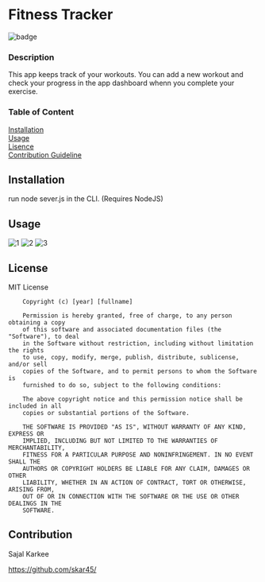 # Fitness Tracker

![badge](https://img.shields.io/badge/MIT-green)


### Description
This app keeps track of your workouts. You can add a new workout and check your progress in the app dashboard whenn you complete your exercise.

### Table of Content  
[Installation](#Installation)  
[Usage](#Usage)  
[Lisence](#License)  
[Contribution Guideline](#Contribution) 

## Installation 
run node sever.js in the CLI. (Requires NodeJS)

## Usage
![1](https://user-images.githubusercontent.com/69816889/100093034-f6d84100-2e24-11eb-9b4a-401cf7e86c92.PNG)
![2](https://user-images.githubusercontent.com/69816889/100093039-f770d780-2e24-11eb-96b8-de2be83b97a0.PNG)
![3](https://user-images.githubusercontent.com/69816889/100093043-f8a20480-2e24-11eb-88dd-847e209d741d.PNG)


## License
MIT License

        Copyright (c) [year] [fullname]
        
        Permission is hereby granted, free of charge, to any person obtaining a copy
        of this software and associated documentation files (the "Software"), to deal
        in the Software without restriction, including without limitation the rights
        to use, copy, modify, merge, publish, distribute, sublicense, and/or sell
        copies of the Software, and to permit persons to whom the Software is
        furnished to do so, subject to the following conditions:
        
        The above copyright notice and this permission notice shall be included in all
        copies or substantial portions of the Software.
        
        THE SOFTWARE IS PROVIDED "AS IS", WITHOUT WARRANTY OF ANY KIND, EXPRESS OR
        IMPLIED, INCLUDING BUT NOT LIMITED TO THE WARRANTIES OF MERCHANTABILITY,
        FITNESS FOR A PARTICULAR PURPOSE AND NONINFRINGEMENT. IN NO EVENT SHALL THE
        AUTHORS OR COPYRIGHT HOLDERS BE LIABLE FOR ANY CLAIM, DAMAGES OR OTHER
        LIABILITY, WHETHER IN AN ACTION OF CONTRACT, TORT OR OTHERWISE, ARISING FROM,
        OUT OF OR IN CONNECTION WITH THE SOFTWARE OR THE USE OR OTHER DEALINGS IN THE
        SOFTWARE.

## Contribution
Sajal Karkee

https://github.com/skar45/

